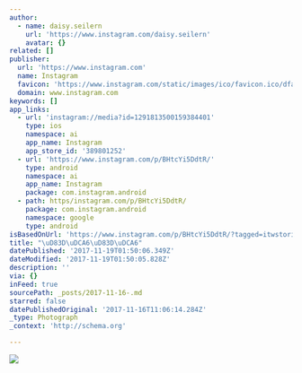 ```yaml
---
author:
  - name: daisy.seilern
    url: 'https://www.instagram.com/daisy.seilern'
    avatar: {}
related: []
publisher:
  url: 'https://www.instagram.com'
  name: Instagram
  favicon: 'https://www.instagram.com/static/images/ico/favicon.ico/dfa85bb1fd63.ico'
  domain: www.instagram.com
keywords: []
app_links:
  - url: 'instagram://media?id=1291813500159384401'
    type: ios
    namespace: ai
    app_name: Instagram
    app_store_id: '389801252'
  - url: 'https://www.instagram.com/p/BHtcYi5DdtR/'
    type: android
    namespace: ai
    app_name: Instagram
    package: com.instagram.android
  - path: https/instagram.com/p/BHtcYi5DdtR/
    package: com.instagram.android
    namespace: google
    type: android
isBasedOnUrl: 'https://www.instagram.com/p/BHtcYi5DdtR/?tagged=itwstories'
title: "\uD83D\uDCA6\uD83D\uDCA6"
datePublished: '2017-11-19T01:50:06.349Z'
dateModified: '2017-11-19T01:50:05.828Z'
description: ''
via: {}
inFeed: true
sourcePath: _posts/2017-11-16-.md
starred: false
datePublishedOriginal: '2017-11-16T11:06:14.284Z'
_type: Photograph
_context: 'http://schema.org'

---
```

![](https://imgflo.herokuapp.com/graph/2b2431f8e7ba7b0/9b59998a6624b4ab1d5fa9e5bd39694f/croprotate.jpg?cropheight=739&cropwidth=1080&degrees=0&input=https%3A%2F%2Fscontent-iad3-1.cdninstagram.com%2Ft51.2885-15%2Fe35%2F20065884_590997494622810_7671879590108725248_n.jpg&x=0&y=176)